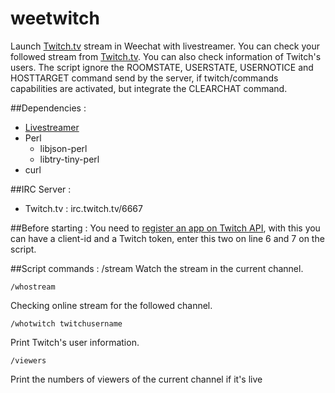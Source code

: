 # weetwitch
Launch [Twitch.tv](http://twitch.tv) stream in Weechat with livestreamer. You can check your followed stream from [Twitch.tv](http://twitch.tv). You can also check information of Twitch's users. The script ignore the ROOMSTATE, USERSTATE, USERNOTICE and HOSTTARGET command send by the server, if twitch/commands capabilities are activated, but integrate the CLEARCHAT command.

##Dependencies :
* [Livestreamer](http://livestreamer.tanuki.se/)
* Perl
   * libjson-perl
   * libtry-tiny-perl
* curl

##IRC Server :
* Twitch.tv : irc.twitch.tv/6667

##Before starting :
You need to [register an app on Twitch API](https://www.twitch.tv/kraken/oauth2/clients/new), with this you can have a client-id and a Twitch token, enter this two on line 6 and 7 on the script.

##Script commands :
    /stream
Watch the stream in the current channel.

    /whostream
Checking online stream for the followed channel.

    /whotwitch twitchusername
Print Twitch's user information.

    /viewers
Print the numbers of viewers of the current channel if it's live 
